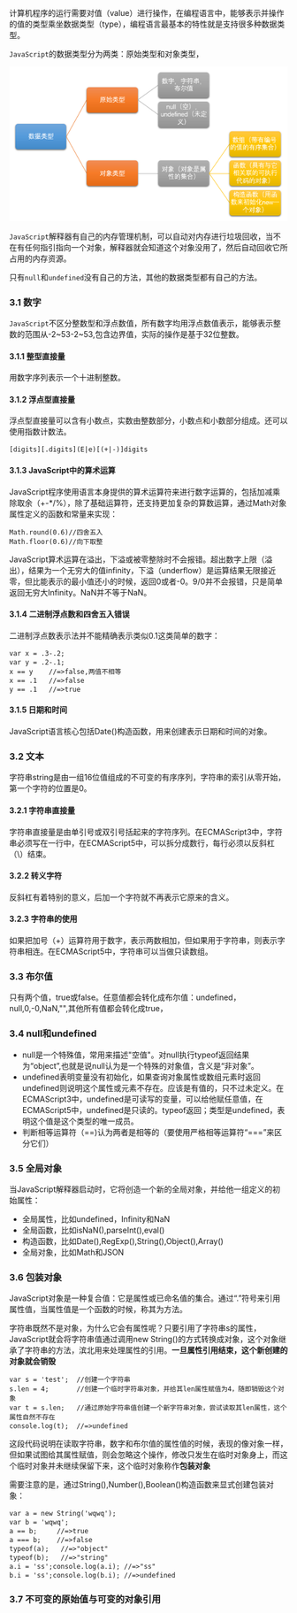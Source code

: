 计算机程序的运行需要对值（value）进行操作，在编程语言中，能够表示并操作的值的类型乘坐数据类型（type），编程语言最基本的特性就是支持很多种数据类型。

`JavaScript`的数据类型分为两类：原始类型和对象类型，

![结构图](./img/dataType.png)

`JavaScript`解释器有自己的内存管理机制，可以自动对内存进行垃圾回收，当不在有任何指引指向一个对象，解释器就会知道这个对象没用了，然后自动回收它所占用的内存资源。

只有`null`和`undefined`没有自己的方法，其他的数据类型都有自己的方法。
### 3.1 数字
`JavaScript`不区分整数型和浮点数值，所有数字均用浮点数值表示，能够表示整数的范围从-2~53-2~53,包含边界值，实际的操作是基于32位整数。
#### 3.1.1 整型直接量
用数字序列表示一个十进制整数。
#### 3.1.2 浮点型直接量
浮点型直接量可以含有小数点，实数由整数部分，小数点和小数部分组成。还可以使用指数计数法。
```
[digits][.digits](E|e)[(+|-)]digits
```
#### 3.1.3 JavaScript中的算术运算
JavaScript程序使用语言本身提供的算术运算符来进行数字运算的，包括加减乘除取余（+-*/%），除了基础运算符，还支持更加复杂的算数运算，通过Math对象属性定义的函数和常量来实现：
```
Math.round(0.6)//四舍五入
Math.floor(0.6)//向下取整
```
JavaScript算术运算在溢出，下溢或被零整除时不会报错。超出数字上限（溢出），结果为一个无穷大的值infinity，下溢（underflow）是运算结果无限接近零，但比能表示的最小值还小的时候，返回0或者-0。9/0并不会报错，只是简单返回无穷大Infinity。NaN并不等于NaN。
#### 3.1.4 二进制浮点数和四舍五入错误
二进制浮点数表示法并不能精确表示类似0.1这类简单的数字：
```
var x = .3-.2;
var y = .2-.1;
x == y    //=>false,两值不相等
x == .1   //=>false
y == .1   //=>true
```
#### 3.1.5 日期和时间
JavaScript语言核心包括Date()构造函数，用来创建表示日期和时间的对象。
### 3.2 文本
字符串string是由一组16位值组成的不可变的有序序列，字符串的索引从零开始，第一个字符的位置是0。
#### 3.2.1 字符串直接量
字符串直接量是由单引号或双引号括起来的字符序列。在ECMAScript3中，字符串必须写在一行中，在ECMAScript5中，可以拆分成数行，每行必须以反斜杠（\）结束。
#### 3.2.2 转义字符
反斜杠有着特别的意义，后加一个字符就不再表示它原来的含义。
#### 3.2.3 字符串的使用
如果把加号（+）运算符用于数字，表示两数相加，但如果用于字符串，则表示字符串相连。在ECMAScript5中，字符串可以当做只读数组。
### 3.3 布尔值
只有两个值，true或false。任意值都会转化成布尔值：undefined，null,0,-0,NaN,"",其他所有值都会转化成true，
### 3.4 null和undefined
- null是一个特殊值，常用来描述"空值"。对null执行typeof返回结果为“object”,也就是说null认为是一个特殊的对象值，含义是“非对象”。
- undefined表明变量没有初始化，如果查询对象属性或数组元素时返回undefined则说明这个属性或元素不存在。应该是有值的，只不过未定义。在ECMAScript3中，undefined是可读写的变量，可以给他赋任意值，在ECMAScript5中，undefined是只读的。typeof返回；类型是undefined，表明这个值是这个类型的唯一成员。
- 判断相等运算符（==)认为两者是相等的（要使用严格相等运算符“===”来区分它们）

### 3.5 全局对象
当JavaScript解释器启动时，它将创造一个新的全局对象，并给他一组定义的初始属性：
- 全局属性，比如undefined，Infinity和NaN
- 全局函数，比如isNaN(),parseInt(),eval()
- 构造函数，比如Date(),RegExp(),String(),Object(),Array()
- 全局对象，比如Math和JSON

### 3.6 包装对象
JavaScript对象是一种复合值：它是属性或已命名值的集合。通过“.”符号来引用属性值，当属性值是一个函数的时候，称其为方法。

字符串既然不是对象，为什么它会有属性呢？只要引用了字符串s的属性，JavaScript就会将字符串值通过调用new String()的方式转换成对象，这个对象继承了字符串的方法，滨北用来处理属性的引用。**一旦属性引用结束，这个新创建的对象就会销毁**
```
var s = 'test';  //创建一个字符串
s.len = 4;       //创建一个临时字符串对象，并给其len属性赋值为4，随即销毁这个对象
var t = s.len;   //通过原始字符串值创建一个新字符串对象，尝试读取其len属性，这个属性自然不存在
console.log(t);  //=>undefined
```
这段代码说明在读取字符串，数字和布尔值的属性值的时候，表现的像对象一样，但如果试图给其属性赋值，则会忽略这个操作，修改只发生在临时对象身上，而这个临时对象并未继续保留下来，这个临时对象称作**包装对象**

需要注意的是，通过String(),Number(),Boolean()构造函数来显式创建包装对象：
```
var a = new String('wqwq');
var b = 'wqwq';
a == b;     //=>true
a === b;    //=>false
typeof(a);   //=>"object"
typeof(b);   //=>"string"
a.i = 'ss';console.log(a.i); //=>"ss"
b.i = 'ss';console.log(b.i); //=>undefined
```
### 3.7 不可变的原始值与可变的对象引用
